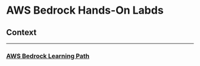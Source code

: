 # AWS Bedrock Hands-On Labds

## Context

---

### [AWS Bedrock Learning Path](https://explore.skillbuilder.aws/learn/learning_plan/view/2068/plan)
